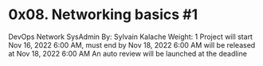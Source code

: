 # 0x08. Networking basics #1
DevOps
Network
SysAdmin
 By: Sylvain Kalache
 Weight: 1
 Project will start Nov 16, 2022 6:00 AM, must end by Nov 18, 2022 6:00 AM
 will be released at Nov 18, 2022 6:00 AM
 An auto review will be launched at the deadline
